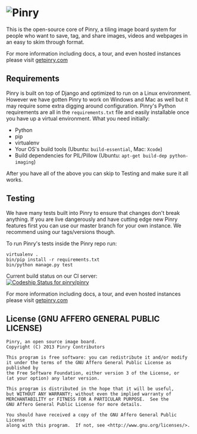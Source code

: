 # ![Pinry](https://bitbucket.org/pinry/pinry/raw/master/logo.png)

This is the open-source core of Pinry, a tiling image board system for people
who want to save, tag, and share images, videos and webpages in an easy to skim
through format.


For more information including docs, a tour, and even hosted instances please
visit [getpinry.com](http://getpinry.com/)


## Requirements

Pinry is built on top of Django and optimized to run on a Linux environment.
However we have gotten Pinry to work on Windows and Mac as well but it may
require some extra digging around configuration. Pinry's Python requirements are
all in the `requirements.txt` file and easily installable once you have up a
virtual environment. What you need initially:

 * Python
 * pip
 * virtualenv
 * Your OS's build tools (Ubuntu: `build-essential`, Mac: `Xcode`)
 * Build dependencies for PIL/Pillow (Ubuntu: `apt-get build-dep python-imaging`)

After you have all of the above you can skip to Testing and make sure it all
works.


## Testing

We have many tests built into Pinry to ensure that changes don't break anything.
If you are live dangerously and have cutting edge new Pinry features first you
can use our master branch for your own instance. We recommend using our
tags/versions though.

To run Pinry's tests inside the Pinry repo run:

    virtualenv .
    bin/pip install -r requirements.txt
    bin/python manage.py test

Current build status on our CI server:  
[ ![Codeship Status for pinry/pinry](https://www.codeship.io/projects/461ebc50-70be-0130-073a-22000a9d07d8/status?branch=master)](https://www.codeship.io/projects/2005)


For more information including docs, a tour, and even hosted instances please
visit [getpinry.com](http://getpinry.com/)


## License (GNU AFFERO GENERAL PUBLIC LICENSE)

    Pinry, an open source image board.
    Copyright (C) 2013 Pinry Contributors

    This program is free software: you can redistribute it and/or modify
    it under the terms of the GNU Affero General Public License as published by
    the Free Software Foundation, either version 3 of the License, or
    (at your option) any later version.

    This program is distributed in the hope that it will be useful,
    but WITHOUT ANY WARRANTY; without even the implied warranty of
    MERCHANTABILITY or FITNESS FOR A PARTICULAR PURPOSE.  See the
    GNU Affero General Public License for more details.

    You should have received a copy of the GNU Affero General Public License
    along with this program.  If not, see <http://www.gnu.org/licenses/>.

